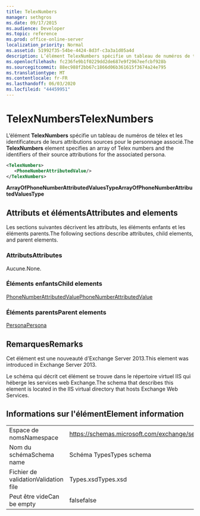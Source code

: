 ```yaml
---
title: TelexNumbers
manager: sethgros
ms.date: 09/17/2015
ms.audience: Developer
ms.topic: reference
ms.prod: office-online-server
localization_priority: Normal
ms.assetid: 51992f35-54be-4424-8d3f-c3a3a1d05a4d
description: L’élément TelexNumbers spécifie un tableau de numéros de télex et les identificateurs de leurs attributions sources pour le personnage associé.
ms.openlocfilehash: fc236fe9b1f0229dd2de687e9f2967eefcbf928b
ms.sourcegitcommit: 88ec988f2bb67c1866d06b361615f3674a24e795
ms.translationtype: MT
ms.contentlocale: fr-FR
ms.lasthandoff: 06/03/2020
ms.locfileid: "44459951"
---
```

# <a name="telexnumbers"></a><span data-ttu-id="cb789-103">TelexNumbers</span><span class="sxs-lookup"><span data-stu-id="cb789-103">TelexNumbers</span></span>

<span data-ttu-id="cb789-104">L’élément **TelexNumbers** spécifie un tableau de numéros de télex et les identificateurs de leurs attributions sources pour le personnage associé.</span><span class="sxs-lookup"><span data-stu-id="cb789-104">The **TelexNumbers** element specifies an array of Telex numbers and the identifiers of their source attributions for the associated persona.</span></span> 
  
```XML
<TelexNumbers>
   <PhoneNumberAttributedValue/>
</TelexNumbers>
```

 <span data-ttu-id="cb789-105">**ArrayOfPhoneNumberAttributedValuesType**</span><span class="sxs-lookup"><span data-stu-id="cb789-105">**ArrayOfPhoneNumberAttributedValuesType**</span></span>
## <a name="attributes-and-elements"></a><span data-ttu-id="cb789-106">Attributs et éléments</span><span class="sxs-lookup"><span data-stu-id="cb789-106">Attributes and elements</span></span>

<span data-ttu-id="cb789-107">Les sections suivantes décrivent les attributs, les éléments enfants et les éléments parents.</span><span class="sxs-lookup"><span data-stu-id="cb789-107">The following sections describe attributes, child elements, and parent elements.</span></span>
  
### <a name="attributes"></a><span data-ttu-id="cb789-108">Attributs</span><span class="sxs-lookup"><span data-stu-id="cb789-108">Attributes</span></span>

<span data-ttu-id="cb789-109">Aucune.</span><span class="sxs-lookup"><span data-stu-id="cb789-109">None.</span></span>
  
### <a name="child-elements"></a><span data-ttu-id="cb789-110">Éléments enfants</span><span class="sxs-lookup"><span data-stu-id="cb789-110">Child elements</span></span>

[<span data-ttu-id="cb789-111">PhoneNumberAttributedValue</span><span class="sxs-lookup"><span data-stu-id="cb789-111">PhoneNumberAttributedValue</span></span>](phonenumberattributedvalue.md)
  
### <a name="parent-elements"></a><span data-ttu-id="cb789-112">Éléments parents</span><span class="sxs-lookup"><span data-stu-id="cb789-112">Parent elements</span></span>

[<span data-ttu-id="cb789-113">Persona</span><span class="sxs-lookup"><span data-stu-id="cb789-113">Persona</span></span>](persona.md)
  
## <a name="remarks"></a><span data-ttu-id="cb789-114">Remarques</span><span class="sxs-lookup"><span data-stu-id="cb789-114">Remarks</span></span>

<span data-ttu-id="cb789-115">Cet élément est une nouveauté d'Exchange Server 2013.</span><span class="sxs-lookup"><span data-stu-id="cb789-115">This element was introduced in Exchange Server 2013.</span></span>
  
<span data-ttu-id="cb789-116">Le schéma qui décrit cet élément se trouve dans le répertoire virtuel IIS qui héberge les services web Exchange.</span><span class="sxs-lookup"><span data-stu-id="cb789-116">The schema that describes this element is located in the IIS virtual directory that hosts Exchange Web Services.</span></span>
  
## <a name="element-information"></a><span data-ttu-id="cb789-117">Informations sur l'élément</span><span class="sxs-lookup"><span data-stu-id="cb789-117">Element information</span></span>

|||
|:-----|:-----|
|<span data-ttu-id="cb789-118">Espace de noms</span><span class="sxs-lookup"><span data-stu-id="cb789-118">Namespace</span></span>  <br/> |https://schemas.microsoft.com/exchange/services/2006/types  <br/> |
|<span data-ttu-id="cb789-119">Nom du schéma</span><span class="sxs-lookup"><span data-stu-id="cb789-119">Schema name</span></span>  <br/> |<span data-ttu-id="cb789-120">Schéma Types</span><span class="sxs-lookup"><span data-stu-id="cb789-120">Types schema</span></span>  <br/> |
|<span data-ttu-id="cb789-121">Fichier de validation</span><span class="sxs-lookup"><span data-stu-id="cb789-121">Validation file</span></span>  <br/> |<span data-ttu-id="cb789-122">Types.xsd</span><span class="sxs-lookup"><span data-stu-id="cb789-122">Types.xsd</span></span>  <br/> |
|<span data-ttu-id="cb789-123">Peut être vide</span><span class="sxs-lookup"><span data-stu-id="cb789-123">Can be empty</span></span>  <br/> |<span data-ttu-id="cb789-124">false</span><span class="sxs-lookup"><span data-stu-id="cb789-124">false</span></span>  <br/> |
   

